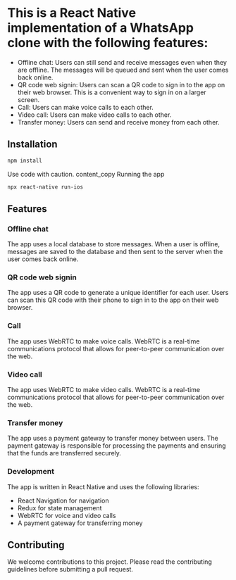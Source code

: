 # This is a React Native implementation of a WhatsApp clone with the following features:

- Offline chat: Users can still send and receive messages even when they are offline. The messages will be queued and sent when the user comes back online.
- QR code web signin: Users can scan a QR code to sign in to the app on their web browser. This is a convenient way to sign in on a larger screen.
- Call: Users can make voice calls to each other.
- Video call: Users can make video calls to each other.
- Transfer money: Users can send and receive money from each other.
## Installation
```bash
npm install
```
Use code with caution.
content_copy
Running the app
```bash
npx react-native run-ios
```

## Features
### Offline chat
The app uses a local database to store messages. When a user is offline, messages are saved to the database and then sent to the server when the user comes back online.

### QR code web signin
The app uses a QR code to generate a unique identifier for each user. Users can scan this QR code with their phone to sign in to the app on their web browser.

### Call
The app uses WebRTC to make voice calls. WebRTC is a real-time communications protocol that allows for peer-to-peer communication over the web.

### Video call
The app uses WebRTC to make video calls. WebRTC is a real-time communications protocol that allows for peer-to-peer communication over the web.

### Transfer money
The app uses a payment gateway to transfer money between users. The payment gateway is responsible for processing the payments and ensuring that the funds are transferred securely.

### Development
The app is written in React Native and uses the following libraries:

- React Navigation for navigation
- Redux for state management
- WebRTC for voice and video calls
- A payment gateway for transferring money
## Contributing
We welcome contributions to this project. Please read the contributing guidelines before submitting a pull request.

